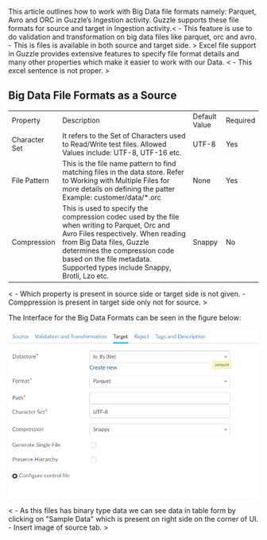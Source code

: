 This article outlines how to work with Big Data file formats namely: Parquet, Avro and ORC in Guzzle’s Ingestion activity. Guzzle supports these file formats for source and target in Ingestion activity.< 	- This feature is use to do validation and transformation on big data files like parquet, orc and avro.
	- This is files is available in both source and target side. >
Excel file support in Guzzle provides extensive features to specify file format details and many other properties which make it easier to work with our Data. 
< 	- This excel sentence is not proper. >
## Big Data File Formats as a Source

<table>
  <tr>
    <td>Property </td>
    <td>Description</td>
    <td>Default Value</td>
    <td>Required</td>
  </tr>
  <tr>
    <td>Character Set</td>
    <td>It refers to the Set of Characters used to Read/Write test files. Allowed Values include: UTF-8, UTF-16 etc.</td>
    <td>UTF-8</td>
    <td>Yes</td>
  </tr>
  <tr>
    <td>File Pattern</td>
    <td>This is the file name pattern to find matching files in the data store. Refer to Working with Multiple Files for more details on defining the patter Example: customer/data/*.orc</td>
    <td>None</td>
    <td>Yes</td>
  </tr>
  <tr>
    <td>Compression</td>
    <td>This is used to specify the compression codec used by the file when writing to Parquet, Orc and Avro Files respectively. When reading from Big Data files, Guzzle determines the compression code based on the file metadata. Supported types include Snappy, Brotli, Lzo etc.</td>
    <td>Snappy</td>
    <td>No</td>
  </tr>
</table>

< 	- Which property is present in source side or target side is not given. 
    - Comppression is present in target side only not for source. >

The Interface for the Big Data Formats can be seen in the figure below:

![image alt text](/img/docs/how-to-guides/ingest_data/bigdatafileformat.png)

< - As this files has binary type data we can see data in table form by clicking on "Sample Data" which is present on right side on the corner of UI.
	- Insert image of source tab. >

